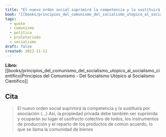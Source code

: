 ```yaml
---
title: "El nuevo orden social suprimirá la competencia y la sustituirá por asociación (…..."
book: "[[books/principios_del_comunismo_del_socialismo_utopico_al_socialismo_cientifico|Principios del Comunismo - Del Socialismo Utópico al Socialismo Científico]]"
tags:
  - quote
  - comunismo
  - política
  - proletariado
  - socialismo
draft: false
created: 2022-11-11
---
```


**Libro:** [[books/principios_del_comunismo_del_socialismo_utopico_al_socialismo_cientifico|Principios del Comunismo - Del Socialismo Utópico al Socialismo Científico]]

## Cita
> El nuevo orden social suprimirá la competencia y la sustituirá por asociación (…) Así, la propiedad privada debe también ser suprimida y ocuparán su lugar el usofructo colectivo de todos,  los instrumentos de producción y el reparto de los productos de común acuerdo, lo que se llama la comunidad de bienes
